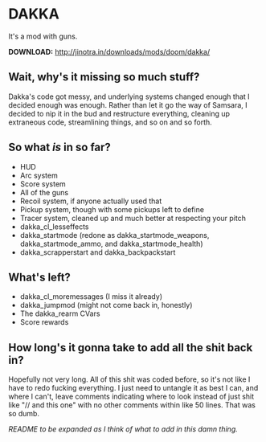 # DAKKA

It's a mod with guns.

**DOWNLOAD:** http://jinotra.in/downloads/mods/doom/dakka/


## Wait, why's it missing so much stuff?

Dakka's code got messy, and underlying systems changed enough that I decided
enough was enough. Rather than let it go the way of Samsara, I decided to nip
it in the bud and restructure everything, cleaning up extraneous code,
streamlining things, and so on and so forth.

## So what *is* in so far?

* HUD
* Arc system
* Score system
* All of the guns
* Recoil system, if anyone actually used that
* Pickup system, though with some pickups left to define
* Tracer system, cleaned up and much better at respecting your pitch
* dakka\_cl\_lesseffects
* dakka\_startmode (redone as dakka\_startmode\_weapons, dakka\_startmode\_ammo, and dakka\_startmode\_health)
* dakka\_scrapperstart and dakka\_backpackstart


## What's left?

* dakka\_cl\_moremessages (I miss it already)
* dakka\_jumpmod (might not come back in, honestly)
* The dakka\_rearm CVars
* Score rewards


## How long's it gonna take to add all the shit back in?

Hopefully not very long. All of this shit was coded before, so it's not like I
have to redo fucking everything. I just need to untangle it as best I can, and
where I can't, leave comments indicating where to look instead of just shit like
"// and this one" with no other comments within like 50 lines. That was so dumb.


*README to be expanded as I think of what to add in this damn thing.*
